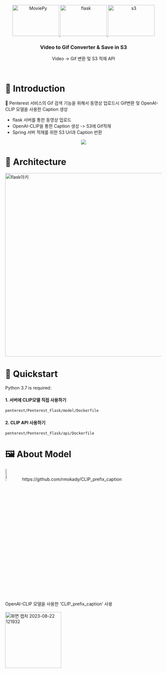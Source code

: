 <br />
<div align="center">
  <a href="https://zenml.io">
    <img alt="MoviePy" src="https://github.com/hufs0529/penterest/assets/81501114/da23f839-7e6a-4103-816c-dc34d4b9d0b2" alt="Logo" width="150" height="100">
    <img alt="flask" src="https://github.com/hufs0529/penterest/assets/81501114/12d4d126-20bb-4503-8450-d085750c8ae0" alt="Logo" width="150" height="100">
    <img alt="s3" src="https://github.com/hufs0529/penterest/assets/81501114/9bdbe708-6664-4a31-897f-921fd73e542f" alt="Logo" width="150" height="100">
  </a>

<h3 align="center">Video to Gif Converter & Save in S3</h3>

  <p align="center">
    Video -> Gif 변환 및 S3 적재 API
    <br />
  </p>
</div>



<br />

# 🤖 Introduction

🤹 Penterest 서비스의 Gif 검색 기능을 위해서 동영상 업로드시 Gif변환 및 OpenAI-CLIP 모델을 사용한 Caption 생성
-  flask 서버를 통한 동영상 업로드
-  OpenAI-CLIP을 통한 Caption 생성 -> S3에 Gif적재
-  Spring 서버 적재를 위한 S3 Url과 Caption 반환

<div align="center">
    <img src="docs/book/.gitbook/assets/stack.gif">
</div>

# 🔋 Architecture
<img width="590" alt="flask아키" src="https://github.com/hufs0529/penterest/assets/81501114/4c7ab6fb-3d91-4e29-83a3-4be322c59ea2">




# 🤸 Quickstart

Python 3.7 is required:

#### 1. 서버에 CLIP모델 직접 사용하기 
```bash
penterest/Penterest_Flask/model/Dockerfile
```
#### 2. CLIP API 사용하기
```bash
penterest/Penterest_Flask/api/Dockerfile
```

# 🖼️ About Model
<div>
  <img src="https://github.com/hufs0529/penterest/assets/81501114/b736a7f4-43ca-47cb-ba82-14aea7a6f897" width="10%" height="10%" title="px(픽셀) 크기 설정" alt="RubberDuck"></img>
https://github.com/rmokady/CLIP_prefix_caption
</div>
</br>
</br>
OpenAI-CLIP 모델을 사용한 'CLIP_prefix_caption' 사용
</br>
</br>
<div>
<img width="180" alt="화면 캡처 2023-08-22 121932" src="https://github.com/hufs0529/penterest/assets/81501114/0cd9a49c-825d-40a9-aa1b-6e1049357718">
</div>


# 
